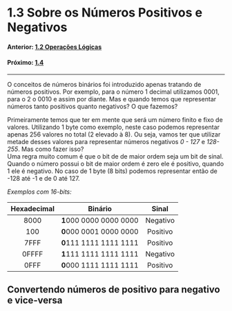 <link rel="stylesheet" href="css/style.css">

# 1.3 Sobre os Números Positivos e Negativos



#### Anterior: [1.2 Operações Lógicas](./operacoes_logicas.md)
#### Próximo: [1.4]()

---

O conceitos de números binários foi introduzido apenas tratando de números positivos. Por exemplo, para o número 1 decimal utilizamos 0001, para o 2 o 0010 e assim por diante. Mas e quando temos que representar números tanto positivos quanto negativos? O que fazemos?  

Primeiramente temos que ter em mente que será um número finito e fixo de valores. Utilizando 1 byte como exemplo, neste caso podemos representar apenas 256 valores no total (2 elevado à 8). Ou seja, vamos ter que utilizar metade desses valores para representar números negativos *0 - 127* e *128-255*. Mas como fazer isso?  
Uma regra muito comum é que o bit de de maior ordem seja um bit de sinal. Quando o número possui o bit de maior ordem é zero ele é positivo, quando 1 ele é negativo. No caso de 1 byte (8 bits) podemos representar então de -128 até -1 e de 0 até 127.

*Exemplos com 16-bits:*

|Hexadecimal|Binário|Sinal|
|:---:|:---:|:---:|
|8000|**1**000 0000 0000 0000|Negativo|
|100|**0**000 0001 0000 0000|Positivo|
|7FFF|**0**111 1111 1111 1111|Positivo|
|0FFFF|**1**111 1111 1111 1111|Negativo|
|0FFF|**0**000 1111 1111 1111|Positivo|

## Convertendo números de positivo para negativo e vice-versa  

